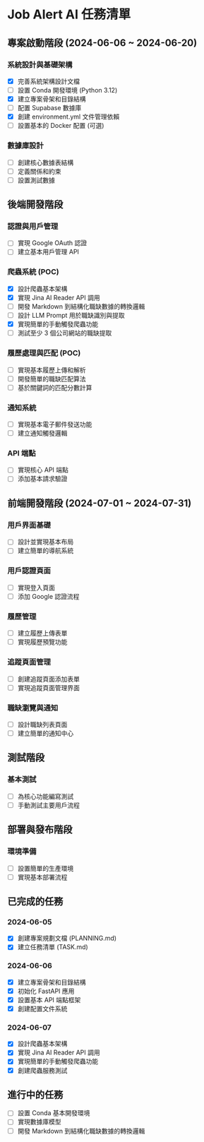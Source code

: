 # Job Alert AI 任務清單

## 專案啟動階段 (2024-06-06 ~ 2024-06-20)

### 系統設計與基礎架構
- [x] 完善系統架構設計文檔
- [ ] 設置 Conda 開發環境 (Python 3.12)
- [x] 建立專案骨架和目錄結構
- [ ] 配置 Supabase 數據庫
- [x] 創建 environment.yml 文件管理依賴
- [ ] 設置基本的 Docker 配置 (可選)

### 數據庫設計
- [ ] 創建核心數據表結構
- [ ] 定義關係和約束
- [ ] 設置測試數據

## 後端開發階段

### 認證與用戶管理
- [ ] 實現 Google OAuth 認證
- [ ] 建立基本用戶管理 API

### 爬蟲系統 (POC)
- [x] 設計爬蟲基本架構
- [x] 實現 Jina AI Reader API 調用
- [ ] 開發 Markdown 到結構化職缺數據的轉換邏輯
- [ ] 設計 LLM Prompt 用於職缺識別與提取
- [x] 實現簡單的手動觸發爬蟲功能
- [ ] 測試至少 3 個公司網站的職缺提取

### 履歷處理與匹配 (POC)
- [ ] 實現基本履歷上傳和解析
- [ ] 開發簡單的職缺匹配算法
- [ ] 基於關鍵詞的匹配分數計算

### 通知系統
- [ ] 實現基本電子郵件發送功能
- [ ] 建立通知觸發邏輯

### API 端點
- [ ] 實現核心 API 端點
- [ ] 添加基本請求驗證

## 前端開發階段 (2024-07-01 ~ 2024-07-31)

### 用戶界面基礎
- [ ] 設計並實現基本布局
- [ ] 建立簡單的導航系統

### 用戶認證頁面
- [ ] 實現登入頁面
- [ ] 添加 Google 認證流程

### 履歷管理
- [ ] 建立履歷上傳表單
- [ ] 實現履歷預覽功能

### 追蹤頁面管理
- [ ] 創建追蹤頁面添加表單
- [ ] 實現追蹤頁面管理界面

### 職缺瀏覽與通知
- [ ] 設計職缺列表頁面
- [ ] 建立簡單的通知中心

## 測試階段

### 基本測試
- [ ] 為核心功能編寫測試
- [ ] 手動測試主要用戶流程

## 部署與發布階段

### 環境準備
- [ ] 設置簡單的生產環境
- [ ] 實現基本部署流程

## 已完成的任務

### 2024-06-05
- [x] 創建專案規劃文檔 (PLANNING.md)
- [x] 建立任務清單 (TASK.md)

### 2024-06-06
- [x] 建立專案骨架和目錄結構
- [x] 初始化 FastAPI 應用
- [x] 設置基本 API 端點框架
- [x] 創建配置文件系統

### 2024-06-07
- [x] 設計爬蟲基本架構
- [x] 實現 Jina AI Reader API 調用
- [x] 實現簡單的手動觸發爬蟲功能
- [x] 創建爬蟲服務測試

## 進行中的任務
- [ ] 設置 Conda 基本開發環境
- [ ] 實現數據庫模型
- [ ] 開發 Markdown 到結構化職缺數據的轉換邏輯 